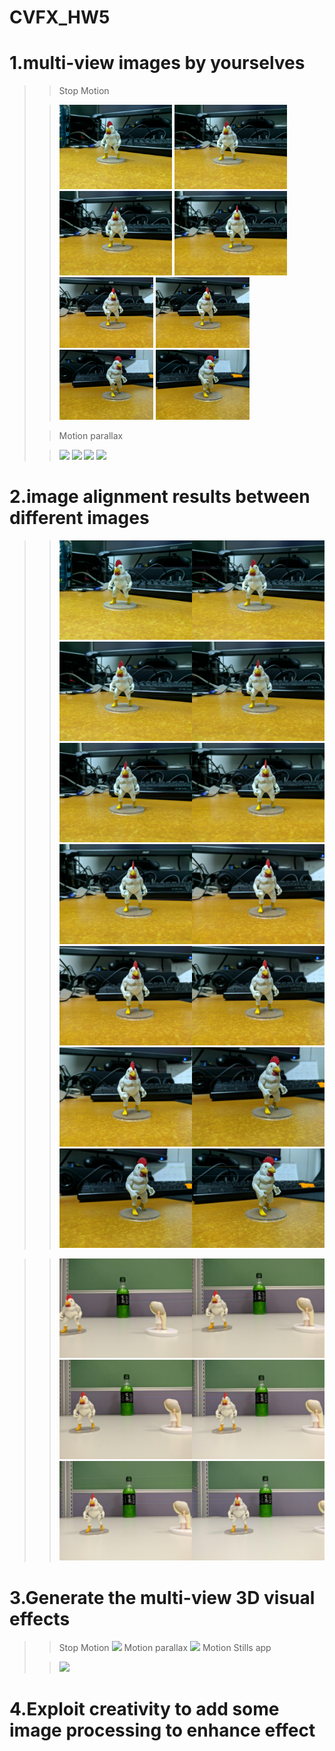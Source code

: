 # CVFX_HW5
  # 1.multi-view images by yourselves
  >> Stop Motion
  >
  >> <img width="180" src="G1.jpg"/>  <img width="180" src="G2.jpg"/>
  >> <img width="180" src="G3.jpg"/>  <img width="180" src="G4.jpg"/>
  >> <img width="150" src="G5.jpg"/>  <img width="150" src="G6.jpg"/>
  >> <img width="150" src="G7.jpg"/>  <img width="150" src="G8.jpg"/>
  >
  >> Motion parallax
  >
  >> <img width="400" src="GGG1.jpg"/>  <img width="400" src="GGG2.jpg"/>
  >> <img width="400" src="GGG3.jpg"/>  <img width="400" src="GGG4.jpg"/>
  # 2.image alignment results between different images
  >> <img src="tryout.jpg"/>  <img src="tryout1.jpg"/>
  >> <img src="tryout2.jpg"/>  <img src="tryout3.jpg"/>
  >> <img src="tryout4.jpg"/>  <img src="tryout5.jpg"/>
  >> <img src="tryout6.jpg"/>

  >> <img src="tryGGG1.jpg"/>
  >> <img src="tryGGG2.jpg"/>
  >> <img src="tryGGG3.jpg"/>




  # 3.Generate the multi-view 3D visual effects
  >> Stop Motion
  >> <img src="BAD3.gif"/>
  >> Motion parallax
  >> <img src="GGG1.gif"/>
  >>Motion Stills app
  >
  >> <img src="export.gif"/>
  
  
  
  
  
  
  # 4.Exploit creativity to add some image processing to enhance effect 

